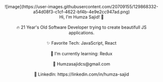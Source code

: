 <div align="center">
  ![image](https://user-images.githubusercontent.com/20709155/129868332-a54d08f3-c1cf-4622-bf4b-4e9e2cc947ad.png)
</div>
  <div align="center">
<center>
  Hi, I'm Humza Sajid! 👋 <br/><br/>
🔥 21 Year's Old Software Developer trying to create beautifull JS applications.<br/><br/>
✨ Favorite Tech: JavaScript, React<br/><br/>
📓 I’m currently learning: Redux <br/><br/>
📧 Humzasajidcs@gmail.com<br/><br/>
💼 LinkedIn: https://linkedin.com/in/humza-sajid<br/><br/></center>
             
</div>
